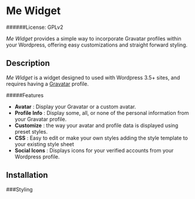 Me Widget
=========
######License: GPLv2

*Me Widget* provides a simple way to incorporate Gravatar profiles within
your Wordpress, offering easy customizations and straight forward styling.

Description
-----------
*Me Widget* is a widget designed to used with Wordpress 3.5+ sites, and requires
having a [Gravatar](https://gravatar.com) profile.

#####Features
- **Avatar**        : Display your Gravatar or a custom avatar.
- **Profile Info**  : Display some, all, or none of the personal information from your Gravatar profile.
- **Customize**     : the way your avatar and profile data is displayed using preset styles.
- **CSS**           : Easy to edit or make your own styles adding the style template to your existing style sheet
- **Social Icons**  : Displays icons for your verified accounts from your Wordpress profile.

Installation
------------

###Styling


